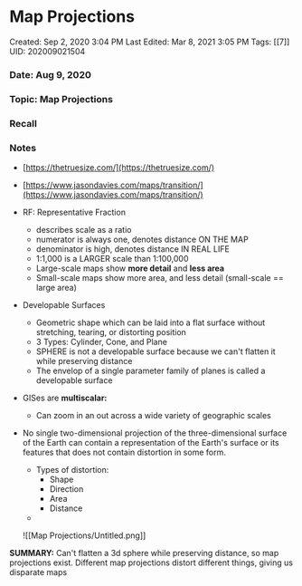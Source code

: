 # Map Projections

Created: Sep 2, 2020 3:04 PM
Last Edited: Mar 8, 2021 3:05 PM
Tags: [[7]]
UID: 202009021504

### Date: Aug 9, 2020

### Topic: Map Projections

### Recall

### Notes

- [https://thetruesize.com/](https://thetruesize.com/)
- [https://www.jasondavies.com/maps/transition/](https://www.jasondavies.com/maps/transition/)
- RF: Representative Fraction
    - describes scale as a ratio
    - numerator is always one, denotes distance ON THE MAP
    - denominator is high, denotes distance IN REAL LIFE
    - 1:1,000 is a LARGER scale than 1:100,000
    - Large-scale maps show **more detail** and **less area**
    - Small-scale maps show more area, and less detail (small-scale == large area)
- Developable Surfaces
    - Geometric shape which can be laid into a flat surface without stretching, tearing, or distorting position
    - 3 Types: Cylinder, Cone, and Plane
    - SPHERE is not a developable surface because we can't flatten it while preserving distance
    - The envelop of a single parameter family of planes is called a developable surface
- GISes are **multiscalar:**
    - Can zoom in an out across a wide variety of geographic scales
- No single two-dimensional projection of the three-dimensional surface of the Earth can contain a representation of the Earth's surface or its features that does not contain distortion in some form.
    - Types of distortion:
        - Shape
        - Direction
        - Area
        - Distance
    - 

    ![[Map Projections/Untitled.png]]

**SUMMARY:** Can't flatten a 3d sphere while preserving distance, so map projections exist. Different map projections distort different things, giving us disparate maps